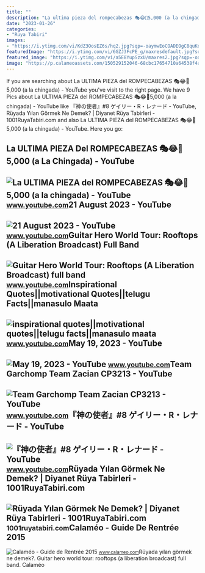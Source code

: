 ```yaml
---
title: ""
description: "La ultima pieza del rompecabezas 🎭😂🧘5,000 (a la chingada)"
date: "2023-01-26"
categories:
- "Ruya Tabiri"
images:
- "https://i.ytimg.com/vi/KdZ3OosEZ6s/hq2.jpg?sqp=-oaymwEoCOADEOgC8quKqQMcGADwAQH4Ad4EgAK4CIoCDAgAEAEYZSBMKGMwDw==&amp;rs=AOn4CLCfzFvJaPoNerKMbSKycXF-fCyaDA"
featuredImage: "https://i.ytimg.com/vi/6GZJ3FcPE_g/maxresdefault.jpg?sqp=-oaymwEmCIAKENAF8quKqQMa8AEB-AH-CYAC0AWKAgwIABABGEEgZChlMA8=&amp;rs=AOn4CLDPT30Gl9KS8dzDN6CAGOdH5mHpmQ"
featured_image: "https://i.ytimg.com/vi/a5E8YupSzxU/maxres2.jpg?sqp=-oaymwEoCIAKENAF8quKqQMcGADwAQH4Ac4FgAKACooCDAgAEAEYXSBlKD0wDw==&amp;rs=AOn4CLD8AwVh7K_FcpE7UkKkOCXTfc-7cg"
image: "https://p.calameoassets.com/150529152046-68cbc17654710a64538f4acd2d973e6b/p1.jpg"
---
```


If you are searching about La ULTIMA PIEZA del ROMPECABEZAS 🎭😂🧘5,000 (a la chingada) - YouTube you've visit to the right page. We have 9 Pics about La ULTIMA PIEZA del ROMPECABEZAS 🎭😂🧘5,000 (a la chingada) - YouTube like 『神の使者』#8 ゲイリー・R・レナード - YouTube, Rüyada Yılan Görmek Ne Demek? | Diyanet Rüya Tabirleri - 1001RuyaTabiri.com and also La ULTIMA PIEZA del ROMPECABEZAS 🎭😂🧘5,000 (a la chingada) - YouTube. Here you go:

La ULTIMA PIEZA Del ROMPECABEZAS 🎭😂🧘5,000 (a La Chingada) - YouTube
-------------------------------------------------------------------

 ![La ULTIMA PIEZA del ROMPECABEZAS 🎭😂🧘5,000 (a la chingada) - YouTube](https://i.ytimg.com/vi/KdZ3OosEZ6s/hq2.jpg?sqp=-oaymwEoCOADEOgC8quKqQMcGADwAQH4Ad4EgAK4CIoCDAgAEAEYZSBMKGMwDw==&rs=AOn4CLCfzFvJaPoNerKMbSKycXF-fCyaDA) <small>www.youtube.com</small>21 August 2023 - YouTube
------------------------

 ![21 August 2023 - YouTube](https://i.ytimg.com/vi/cutZWFny_no/maxres2.jpg?sqp=-oaymwEoCIAKENAF8quKqQMcGADwAQH4Ac4FgAKACooCDAgAEAEYYyBjKGMwDw==&rs=AOn4CLCYT1s3YO0cClFOlXtEMld1FcpE_g) <small>www.youtube.com</small>Guitar Hero World Tour: Rooftops (A Liberation Broadcast) Full Band
-------------------------------------------------------------------

 ![Guitar Hero World Tour: Rooftops (A Liberation Broadcast) full band](https://i.ytimg.com/vi/6GZJ3FcPE_g/maxresdefault.jpg?sqp=-oaymwEmCIAKENAF8quKqQMa8AEB-AH-CYAC0AWKAgwIABABGEEgZChlMA8=&rs=AOn4CLDPT30Gl9KS8dzDN6CAGOdH5mHpmQ) <small>www.youtube.com</small>Inspirational Quotes||motivational Quotes||telugu Facts||manasulo Maata
-----------------------------------------------------------------------

 ![inspirational quotes||motivational quotes||telugu facts||manasulo maata](https://i.ytimg.com/vi/a5E8YupSzxU/maxres2.jpg?sqp=-oaymwEoCIAKENAF8quKqQMcGADwAQH4Ac4FgAKACooCDAgAEAEYXSBlKD0wDw==&rs=AOn4CLD8AwVh7K_FcpE7UkKkOCXTfc-7cg) <small>www.youtube.com</small>May 19, 2023 - YouTube
----------------------

 ![May 19, 2023 - YouTube](https://i.ytimg.com/vi/zbZCNNGX_mo/hq2.jpg?sqp=-oaymwEoCOADEOgC8quKqQMcGADwAQH4Ac4FgAKACooCDAgAEAEYEyAZKH8wDw==&rs=AOn4CLCv1k-Fcpe2PJ8lJgJSJqWYdiEjMQ) <small>www.youtube.com</small>Team Garchomp Team Zacian CP3213 - YouTube
------------------------------------------

 ![Team Garchomp Team Zacian CP3213 - YouTube](https://i.ytimg.com/vi/HYLCwcE-Dgc/maxres2.jpg?sqp=-oaymwEoCIAKENAF8quKqQMcGADwAQH4AYwCgALgA4oCDAgAEAEYRSBHKGUwDw==&rs=AOn4CLC_ulBvmvqa2cf2uT56Qfk3FCYaDA) <small>www.youtube.com</small>『神の使者』#8 ゲイリー・R・レナード - YouTube
------------------------------

 ![『神の使者』#8 ゲイリー・R・レナード - YouTube](https://i.ytimg.com/vi/K-FCpe47yiw/hqdefault.jpg) <small>www.youtube.com</small>Rüyada Yılan Görmek Ne Demek? | Diyanet Rüya Tabirleri - 1001RuyaTabiri.com
---------------------------------------------------------------------------

 ![Rüyada Yılan Görmek Ne Demek? | Diyanet Rüya Tabirleri - 1001RuyaTabiri.com](https://1001ruyatabiri.com/wp-content/uploads/2019/06/Ruyada-yilan-Gormek-Ne-Demek-Diyanet-Ruya-Tabirleri-dini-islami-diyanet-ruya-tabirleri-sozlugu-ansiklopedisi.jpg) <small>1001ruyatabiri.com</small>Calaméo - Guide De Rentrée 2015
-------------------------------

 ![Calaméo - Guide de Rentrée 2015](https://p.calameoassets.com/150529152046-68cbc17654710a64538f4acd2d973e6b/p1.jpg) <small>www.calameo.com</small>Rüyada yılan görmek ne demek?. Guitar hero world tour: rooftops (a liberation broadcast) full band. Calaméo
